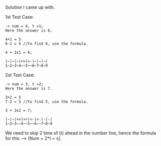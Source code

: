 Solution I came up with.

1st Test Case:
```
-> num = 4, t =1;
Here the answer is 6.

4+1 = 5
6-1 = 5 //to find 6, use the formula.

4 + 2x1 = 6;

|~|~|~|+>|<-|~|~|~|
1~2~3~4~~5~~6~7~8~9
```

2st Test Case:
```
-> num = 3, t =2;
Here the answer is 7.

3+2 = 5
7-2 = 5 //to find 5, use the formula.

3 + 2x2 = 7;

|~|~|+>|+>|<-|<-|-|-|
1~2~3~~4~~5~~6~~7~8~9
```

We need to skip 2 time of (t) ahead in the number line,
hence the formula for this --> [Num + 2*t = x].
